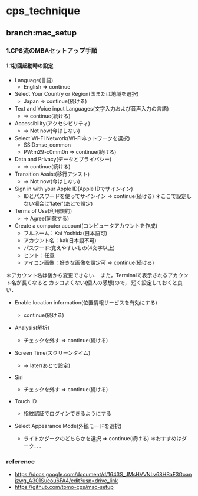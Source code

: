 # cps_technique
## branch:mac_setup

### 1.CPS流のMBAセットアップ手順
#### 1.1初回起動時の設定
- Language(言語)
  - English => continue
- Select Your Country or Region(国または地域を選択)
  - Japan => continue(続ける)
- Text and Voice input Languages(文字入力および音声入力の言語)
  - => continue(続ける)
- Accessibility(アクセシビリティ)
  - => Not now(今はしない)
- Select Wi-Fi Network(Wi-Fiネットワークを選択)
  - SSID:mse_common
  - PW:m29-c0mm0n => continue(続ける)
- Data and Privacy(データとプライバシー)
  - => continue(続ける)
- Transition Assist(移行アシスト)
  - => Not now(今はしない)
- Sign in with your Apple ID(Apple IDでサインイン)
  - IDとパスワードを使ってサインイン => continue(続ける)
  ＊ここで設定しない場合は'later'(あとで設定)
- Terms of Use(利用規約)
  - => Agree(同意する)
- Create a computer account(コンピュータアカウントを作成)
  - フルネーム：Kai Yoshida(日本語可)
  - アカウント名：kai(日本語不可)
  - パスワード:覚えやすいもの(4文字以上)
  - ヒント：任意
  - アイコン画像：好きな画像を設定可 => continue(続ける)

＊アカウント名は後から変更できない．
また，Terminalで表示されるアカウント名が長くなると
カッコよくない(個人の感想)ので，
短く設定しておくと良い．
	
- Enable location information(位置情報サービスを有効にする)
  - continue(続ける)
  
- Analysis(解析)
  - チェックを外す => continue(続ける)
  
- Screen Time(スクリーンタイム)
  - => later(あとで設定)
  
- Siri
  - チェックを外す => continue(続ける)

- Touch ID
  - 指紋認証でログインできるようにする
  
- Select Appearance Mode(外観モードを選択)
  - ライトかダークのどちらかを選択 => continue(続ける)
  ＊おすすめはダーク．．．
  

### reference
- https://docs.google.com/document/d/1643S_JMsHVVNLv68HBaF3Goanjzwg_A301Sueou6FA4/edit?usp=drive_link
- https://github.com/tomo-cps/mac-setup
